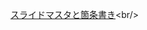 [スライドマスタと箇条書き](http://kokoro.kir.jp/pp/masuta-items.html "http://kokoro.kir.jp/pp/masuta-items.html")<br/>
